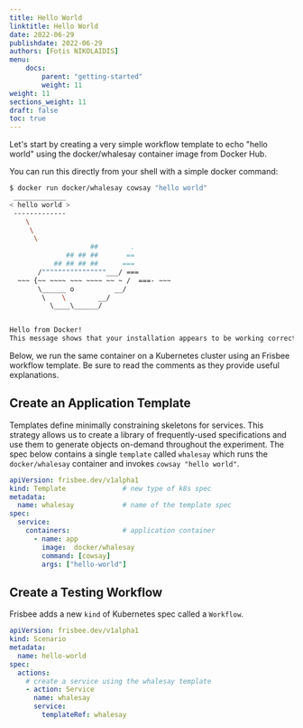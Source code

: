 ```yaml
---
title: Hello World
linktitle: Hello World 
date: 2022-06-29
publishdate: 2022-06-29
authors: [Fotis NIKOLAIDIS]
menu:
    docs:
        parent: "getting-started"
        weight: 11
weight: 11
sections_weight: 11
draft: false
toc: true
---
```



Let's start by creating a very simple workflow template to echo "hello world" using the docker/whalesay container image from Docker Hub.



You can run this directly from your shell with a simple docker command:

```bash
$ docker run docker/whalesay cowsay "hello world"
 _____________
< hello world >
 -------------
    \
     \
      \
                    ##        .
              ## ## ##       ==
           ## ## ## ##      ===
       /""""""""""""""""___/ ===
  ~~~ {~~ ~~~~ ~~~ ~~~~ ~~ ~ /  ===- ~~~
       \______ o          __/
        \    \        __/
          \____\______/


Hello from Docker!
This message shows that your installation appears to be working correctly.
```

Below, we run the same container on a Kubernetes cluster using an Frisbee workflow template. Be sure to read the comments as they provide useful explanations.



## Create an Application Template

Templates define minimally constraining skeletons for services. This strategy allows us to create a library of frequently-used specifications and use them to generate objects on-demand throughout the experiment. The spec below contains a single `template` called `whalesay` which runs the `docker/whalesay` container and invokes `cowsay "hello world"`. 

```yaml
apiVersion: frisbee.dev/v1alpha1
kind: Template				# new type of k8s spec
metadata:
  name: whalesay			# name of the template spec
spec:
  service:
    containers: 			# application container
      - name: app
        image:  docker/whalesay 
        command: [cowsay]
        args: ["hello-world"]
```



## Create a Testing Workflow

Frisbee adds a new `kind` of Kubernetes spec called a `Workflow`. 

```yaml
apiVersion: frisbee.dev/v1alpha1
kind: Scenario
metadata:
  name: hello-world
spec:
  actions:
    # create a service using the whalesay template
    - action: Service	 
      name: whalesay
      service:
        templateRef: whalesay  
```
